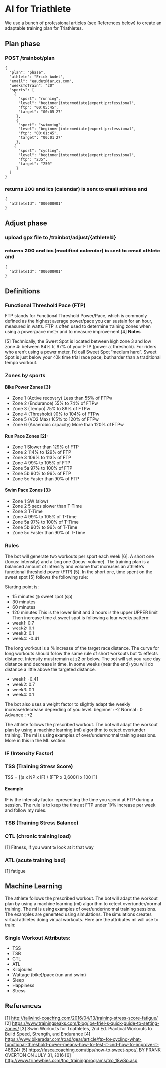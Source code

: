 # AI for Triathlete
We use a bunch of professional articles (see References below) to create an adaptable training plan for Triathletes.
## Plan phase
### POST /trainbot/plan

```
{
  "plan": "phase",
  "athlete": "Erick Audet",
  "email": "eaudet@jarics.com",
  "weeksToTrain": "20",
  "sports": [
    {
      "sport": "running",
      "level": "beginner|intermediate|expert|professional",
      "ftp": "00:05:45",
      "target": "00:05:27"
     },
     {
      "sport": "swimming",
      "level": "beginner|intermediate|expert|professional",
      "ftp": "00:01:45",
      "target": "00:01:27"
     },
    {
      "sport": "cycling",
      "level": "beginner|intermediate|expert|professional",
      "ftp": "235",
      "target": "250"
     }
  ]
}
```

### returns 200 and ics (calendar) is sent to email athlete and 
```
{
  "athleteId": "000000001"
} 
```

## Adjust phase
### upload gpx file to /trainbot/adjust/{athleteId}
### returns 200 and ics (modified calendar) is sent to email athlete and 
```
{
  "athleteId": "000000001"
} 
```

## Definitions
### Functional Threshold Pace (FTP)
FTP stands for Functional Threshold Power/Pace, which is commonly defined as the highest average power/pace 
you can sustain for an hour, measured in watts. FTP is often used to determine training zones when 
using a power/pace meter and to measure improvement.[4]
**Notes**

[5] Technically, the Sweet Spot is located between high zone 3 and low zone 4: between 84% to 97% of your FTP (power at threshold). For riders who aren’t using a power meter, I’d call Sweet Spot “medium hard”. Sweet Spot is just below your 40k time trial race pace, but harder than a traditional tempo workout.

### Zones by sports
#### Bike Power Zones [3]:
* Zone 1 (Active recovery) Less than 55% of FTPw
* Zone 2 (Endurance) 55% to 74% of FTPw
* Zone 3 (Tempo) 75% to 89% of FTPw
* Zone 4 (Threshold) 90% to 104% of FTPw
* Zone 5 (VO2 Max) 105% to 120% of FTPw
* Zone 6 (Anaerobic capacity) More than 120% of FTPw
 
#### Run Pace Zones [2]:
* Zone 1 Slower than 129% of FTP
* Zone 2 114% to 129% of FTP
* Zone 3 106% to 113% of FTP
* Zone 4 99% to 105% of FTP
* Zone 5a 97% to 100% of FTP
* Zone 5b 90% to 96% of FTP
* Zone 5c Faster than 90% of FTP
#### Swim Pace Zones [3]:
* Zone 1 SW (slow)
* Zone 2 5 secs slower than T-Time
* Zone 3 T-Time
* Zone 4 99% to 105% of T-Time
* Zone 5a 97% to 100% of T-Time
* Zone 5b 90% to 96% of T-Time
* Zone 5c Faster than 90% of T-Time

### Rules
The bot will generate two workouts per sport each week [6]. A short one (focus: intensity) and a long one (focus: volume). The training plan is a balanced amount of intensity and volume that increases an athlete’s functional threshold power (FTP) [5].
In the short one, time spent on the sweet spot [5] follows the following rule:

Starting point is:
* 15 minutes @ sweet spot (sp)
* 30 minutes 
* 60 minutes 
* 120 minutes 
This is the lower limit and 3 hours is the upper UPPER limit
Then increase time at sweet spot is following a four weeks pattern:
* week1: 0.7
* week2: 0.1
* week3: 0.1
* week4: -0.41

The long workout is a % increase of the target race distance. The curve for long
workouts should follow the same rule of short workouts but % effects distance.
Intensity must remain at z2 or below. The bot will set you race day distance 
and decrease in time. In some weeks (near the end) you will do distance a little 
above the targeted distance. 
* week1: -0.41
* week2: 0.7
* week3: 0.1
* week4: 0.1

The bot also uses a weight factor to slightly adapt the weekly increase/decrease 
depending of you level. 
beginner : -2
Normal : 0
Advance : +2

The athlete follows the prescribed workout. The bot will adapt the workout plan by using a machine 
learning (ml) algorithm to detect over/under training. The ml is using examples of
over/under/normal training sessions. More in this in the ML section.  

### IF (Intensity Factor)

### TSS (Training Stress Score)
TSS = [(s x NP x IF) / (FTP x 3,600)] x 100 [1]
#### Example
IF is the intensity factor representing the time you spend at FTP during a session. 
The rule is to keep the time at FTP under 10% increase per week and follow my rules.  

### TSB (Training Stress Balance)

### CTL (chronic training load)
[1] Fitness, if you want to look at it that way

### ATL (acute training load) 
[1] fatigue

## Machine Learning
The athlete follows the prescribed workout. The bot will adapt the workout plan by using a machine  learning (ml) algorithm to detect over/under/normal training. The ml is using examples of over/under/normal training sessions.
The examples are generated using simulations. The simulations creates virtual athletes doing virtual workouts.
Here are the attributes ml will use to train:
### Single Workout Attributes:
* TSS
* TSB
* CTL
* ATL
* Kilojoules
* Wattage (bike)/pace (run and swim)
* Sleep
* Happiness
* Stress

## References
[1] http://tailwind-coaching.com/2016/04/13/training-stress-score-fatigue/
[2] https://www.trainingpeaks.com/blog/joe-friel-s-quick-guide-to-setting-zones/
[3] Swim Workouts for Triathletes, 2nd Ed. Practical Workouts to Build Speed, Strength, and Endurance
[4] https://www.bikeradar.com/road/gear/article/ftp-for-cycling-what-functional-threshold-power-means-how-to-test-it-and-how-to-improve-it-48624/
[5] https://fascatcoaching.com/tips/how-to-sweet-spot/, BY FRANK OVERTON ON JULY 31, 2016
[6] http://www.trinewbies.com/tno_trainingprograms/tno_18wSp.asp